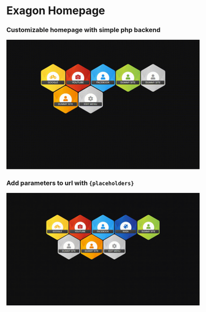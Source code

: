 # Exagon Homepage

### Customizable homepage with simple php backend

![](https://raw.githubusercontent.com/colgatto/hexagon-homepage/master/example.gif)

### Add parameters to url with `{placeholders}`

![](https://raw.githubusercontent.com/colgatto/hexagon-homepage/master/example2.gif)
